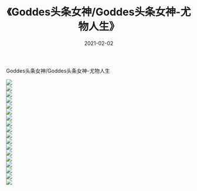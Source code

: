 ﻿---
layout: post
title:  《Goddes头条女神/Goddes头条女神-尤物人生》
date:   2021-02-02
img: http://img.660000.xyz/Sharelink/网络美图/2021/Goddes头条女神/Goddes头条女神-尤物人生/000.jpg
categories: [美女, 清纯, 唯美]
---

Goddes头条女神/Goddes头条女神-尤物人生

 ![](http://img.660000.xyz/Sharelink/网络美图/2021/Goddes头条女神/Goddes头条女神-尤物人生/001.jpg) <br>![](http://img.660000.xyz/Sharelink/网络美图/2021/Goddes头条女神/Goddes头条女神-尤物人生/002.jpg) <br>![](http://img.660000.xyz/Sharelink/网络美图/2021/Goddes头条女神/Goddes头条女神-尤物人生/003.jpg) <br>![](http://img.660000.xyz/Sharelink/网络美图/2021/Goddes头条女神/Goddes头条女神-尤物人生/004.jpg) <br>![](http://img.660000.xyz/Sharelink/网络美图/2021/Goddes头条女神/Goddes头条女神-尤物人生/005.jpg) <br>![](http://img.660000.xyz/Sharelink/网络美图/2021/Goddes头条女神/Goddes头条女神-尤物人生/006.jpg) <br>![](http://img.660000.xyz/Sharelink/网络美图/2021/Goddes头条女神/Goddes头条女神-尤物人生/007.jpg) <br>![](http://img.660000.xyz/Sharelink/网络美图/2021/Goddes头条女神/Goddes头条女神-尤物人生/008.jpg) <br>![](http://img.660000.xyz/Sharelink/网络美图/2021/Goddes头条女神/Goddes头条女神-尤物人生/009.jpg) <br>![](http://img.660000.xyz/Sharelink/网络美图/2021/Goddes头条女神/Goddes头条女神-尤物人生/010.jpg) <br>![](http://img.660000.xyz/Sharelink/网络美图/2021/Goddes头条女神/Goddes头条女神-尤物人生/011.jpg) <br>![](http://img.660000.xyz/Sharelink/网络美图/2021/Goddes头条女神/Goddes头条女神-尤物人生/012.jpg) <br>![](http://img.660000.xyz/Sharelink/网络美图/2021/Goddes头条女神/Goddes头条女神-尤物人生/013.jpg) <br>![](http://img.660000.xyz/Sharelink/网络美图/2021/Goddes头条女神/Goddes头条女神-尤物人生/014.jpg) <br>![](http://img.660000.xyz/Sharelink/网络美图/2021/Goddes头条女神/Goddes头条女神-尤物人生/015.jpg) <br>![](http://img.660000.xyz/Sharelink/网络美图/2021/Goddes头条女神/Goddes头条女神-尤物人生/016.jpg) <br>![](http://img.660000.xyz/Sharelink/网络美图/2021/Goddes头条女神/Goddes头条女神-尤物人生/017.jpg) <br>![](http://img.660000.xyz/Sharelink/网络美图/2021/Goddes头条女神/Goddes头条女神-尤物人生/018.jpg) <br>